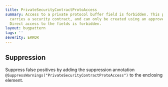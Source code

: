 ```yaml
---
title: PrivateSecurityContractProtoAccess
summary: Access to a private protocol buffer field is forbidden. This protocol buffer
  carries a security contract, and can only be created using an approved library.
  Direct access to the fields is forbidden.
layout: bugpattern
tags: ''
severity: ERROR
---
```


<!--
*** AUTO-GENERATED, DO NOT MODIFY ***
To make changes, edit the @BugPattern annotation or the explanation in docs/bugpattern.
-->



## Suppression
Suppress false positives by adding the suppression annotation `@SuppressWarnings("PrivateSecurityContractProtoAccess")` to the enclosing element.
